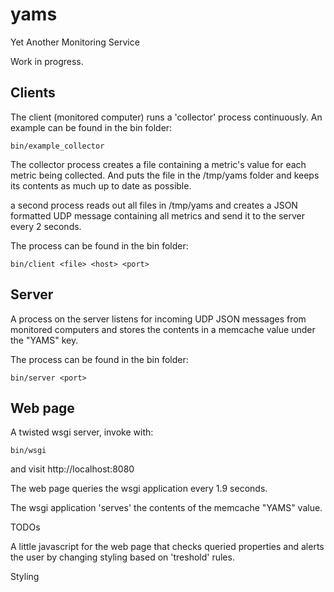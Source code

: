 yams
====

Yet Another Monitoring Service

Work in progress.

## Clients

The client (monitored computer) runs a 'collector' 
process continuously. An example can be found in the bin folder:

    bin/example_collector

The collector process creates a file
containing a metric's value for each metric being collected. And
puts the file in the /tmp/yams folder and keeps its contents as
much up to date as possible.

a second process reads out all files in /tmp/yams and
creates a JSON formatted UDP message containing all 
metrics and send it to the server every 2 seconds.

The process can be found in the bin folder:

    bin/client <file> <host> <port>

## Server

A process on the server listens for incoming UDP JSON messages from
monitored computers and stores the contents in
a memcache value under the "YAMS" key.

The process can be found in the bin folder:

    bin/server <port>

## Web page

A twisted wsgi server, invoke with:

    bin/wsgi

and visit http://localhost:8080

The web page queries the wsgi application every 1.9 seconds.

The wsgi application 'serves' the contents of the memcache "YAMS"
value.


TODOs

A little javascript for the web page that checks queried properties
and alerts the user by changing styling based on 'treshold' rules.

Styling